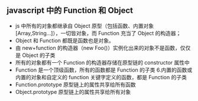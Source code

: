 ## javascript 中的 Function 和 Object

- js 中所有的对象都继承自 Object 原型（包括函数、内置对象[Array,String...]），一切皆对象，而 Function 充当了 Object 的构造器；
- Object 和 Function 都既是函数也是对象。
- 由 new+function 的构造器（new Foo()）实例化出来的对象不是函数，仅仅是 Object 的子类
- 所有的对象都有一个 Function 的构造器存储在原型链的 constructor 属性中
- Function 是一个顶级函数，所有的函数都是 Function 的子类 6.内置的函数或内置的对象和自定义的 function 关键字定义的函数，都是 Function 的子类
- Function.prototype 原型链上的属性共享给所有函数
- Object.prototype 原型链上的属性共享给所有对象
